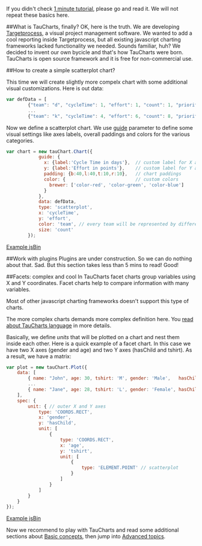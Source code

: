 If you didn't check [1 minute tutorial](1min), please go and read it. We will not repeat these basics here.

##What is TauCharts, finally?
OK, here is the truth. We are developing [Targetprocess](http://www.targetprocess.com), a visual project management software. We wanted to add a cool reporting inside Targetprocess, but all existing javascript charting frameworks lacked functionality we needed. Sounds familiar, huh? We decided to invent our own bycicle and that's how TauCharts were born. TauCharts is open source framework and it is free for non-commercial use. 


##How to create a simple scatterplot chart?

This time we will create slightly more compelx chart with some additional visual customizations. Here is out data:


```javascript
var defData = [
        {"team": "d", "cycleTime": 1, "effort": 1, "count": 1, "priority": "low"},
        ...
        {"team": "k", "cycleTime": 4, "effort": 6, "count": 8, "priority": "medium"}];
```

Now we define a scatterplot chart. We use [guide](../basic/guide.md) parameter to define some visual settings like axes labels, overall paddings and colors for the various categories.


```javascript
var chart = new tauChart.Chart({
            guide: {
              x: {label:'Cycle Time in days'},  // custom label for X axis
              y: {label:'Effort in points'},    // custom label for Y axis
              padding: {b:40,l:40,t:10,r:10},   // chart paddings
              color: {                          // custom colors
                brewer: ['color-red', 'color-green', 'color-blue']
              }
            },
            data: defData,
            type: 'scatterplot',
            x: 'cycleTime',
            y: 'effort',
            color: 'team', // every team will be represented by different color
            size: 'count'
        });
```

[Example jsBin](http://jsbin.com/tohujobuba/1/embed?output&height=500px)

##Work with plugins
Plugins are under construction. So we can do nothing about that. Sad. But this section takes less than 5 mins to read! Good!

##Facets: complex and cool
In TauCharts facet charts group variables using X and Y coordinates. Facet charts help to compare information with many variables.

Most of other javascript charting frameworks doesn't support this type of charts.

The more complex charts demands more complex definition here. You [read about TauCharts language](../advanced/tauchartslanguage.md) in more details.

Basically, we define *units* that will be plotted on a chart and nest them inside each other. Here is a quick example of a facet chart. In this case we have two X axes (gender and age) and two Y axes (hasChild and tshirt). As a result, we have a matrix:


```javascript
var plot = new tauChart.Plot({
    data: [
        { name: "John", age: 30, tshirt: 'M', gender: 'Male',   hasChild: true },
        ...
        { name: "Jane", age: 28, tshirt: 'L', gender: 'Female', hasChild: true }
    ],
    spec: {
        unit: { // outer X and Y axes
            type: 'COORDS.RECT',
            x: 'gender',
            y: 'hasChild',
            unit: [
                {
                    type: 'COORDS.RECT',
                    x: 'age',
                    y: 'tshirt',
                    unit: [
                        {
                            type: 'ELEMENT.POINT' // scatterplot
                        }
                    ]
                }
            ]
        }
    }
});
```

[Example jsBin](http://jsbin.com/wuyujeroxo/1/embed?output&height=500px)

Now we recommend to play with TauCharts and read some additional sections about [Basic concepts](../images/guide.png), then jump into [Advanced topics](../advanced/tauchartslanguage.md).
